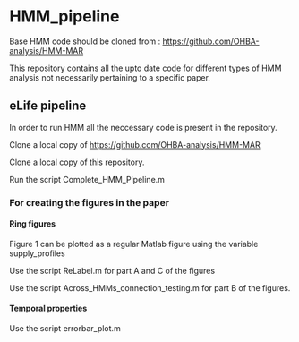 # HMM_pipeline 
Base HMM code should be cloned from : https://github.com/OHBA-analysis/HMM-MAR

This repository contains all the upto date code for different types of HMM analysis not necessarily pertaining to a specific paper.

## eLife pipeline
In order to run HMM all the neccessary code is present in the repository.

Clone a local copy of https://github.com/OHBA-analysis/HMM-MAR

Clone a local copy of this repository.

Run the script Complete_HMM_Pipeline.m

### For creating the figures in the paper

#### Ring figures

Figure 1 can be plotted as a regular Matlab figure using the variable supply_profiles 

Use the script  ReLabel.m for part A and C of the figures

Use the script Across_HMMs_connection_testing.m for part B of the figures.


#### Temporal properties

Use the script errorbar_plot.m






